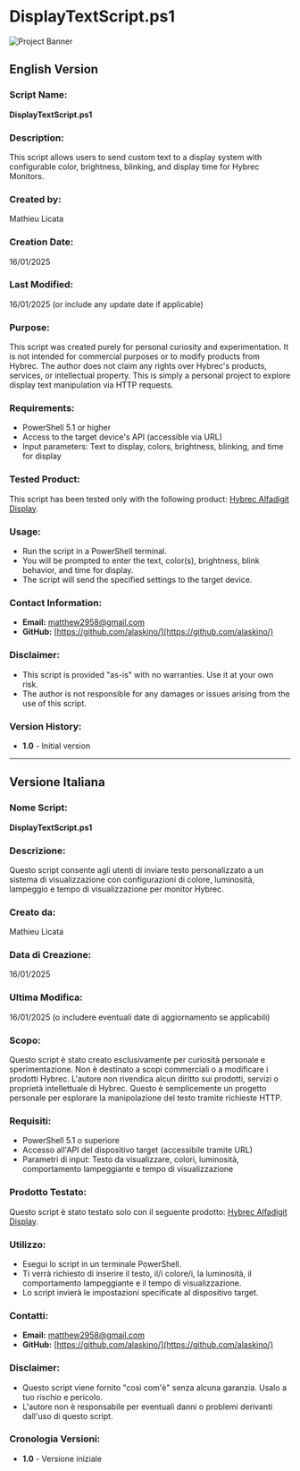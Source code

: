 # DisplayTextScript.ps1

![Project Banner](https://i.ibb.co/34Xtz8w/Nuovo-progetto.png)

## English Version
### Script Name:
**DisplayTextScript.ps1**
### Description:
This script allows users to send custom text to a display system with configurable color, brightness, blinking, and display time for Hybrec Monitors.
### Created by:
Mathieu Licata
### Creation Date:
16/01/2025
### Last Modified:
16/01/2025 (or include any update date if applicable)
### Purpose:
This script was created purely for personal curiosity and experimentation. It is not intended for commercial purposes or to modify products from Hybrec. The author does not claim any rights over Hybrec's products, services, or intellectual property. This is simply a personal project to explore display text manipulation via HTTP requests.
### Requirements:
- PowerShell 5.1 or higher
- Access to the target device's API (accessible via URL)
- Input parameters: Text to display, colors, brightness, blinking, and time for display
### Tested Product:
This script has been tested only with the following product: [Hybrec Alfadigit Display](https://www.hybrec.it/display/alfadigit/).
### Usage:
- Run the script in a PowerShell terminal.
- You will be prompted to enter the text, color(s), brightness, blink behavior, and time for display.
- The script will send the specified settings to the target device.
### Contact Information:
- **Email:** matthew2958@gmail.com
- **GitHub:** [https://github.com/alaskino/](https://github.com/alaskino/)
### Disclaimer:
- This script is provided "as-is" with no warranties. Use it at your own risk.
- The author is not responsible for any damages or issues arising from the use of this script.
### Version History:
- **1.0** - Initial version

---

## Versione Italiana

### Nome Script:
**DisplayTextScript.ps1**
### Descrizione:
Questo script consente agli utenti di inviare testo personalizzato a un sistema di visualizzazione con configurazioni di colore, luminosità, lampeggio e tempo di visualizzazione per monitor Hybrec.
### Creato da:
Mathieu Licata
### Data di Creazione:
16/01/2025
### Ultima Modifica:
16/01/2025 (o includere eventuali date di aggiornamento se applicabili)
### Scopo:
Questo script è stato creato esclusivamente per curiosità personale e sperimentazione. Non è destinato a scopi commerciali o a modificare i prodotti Hybrec. L'autore non rivendica alcun diritto sui prodotti, servizi o proprietà intellettuale di Hybrec. Questo è semplicemente un progetto personale per esplorare la manipolazione del testo tramite richieste HTTP.
### Requisiti:
- PowerShell 5.1 o superiore
- Accesso all'API del dispositivo target (accessibile tramite URL)
- Parametri di input: Testo da visualizzare, colori, luminosità, comportamento lampeggiante e tempo di visualizzazione
### Prodotto Testato:
Questo script è stato testato solo con il seguente prodotto: [Hybrec Alfadigit Display](https://www.hybrec.it/display/alfadigit/).
### Utilizzo:
- Esegui lo script in un terminale PowerShell.
- Ti verrà richiesto di inserire il testo, il/i colore/i, la luminosità, il comportamento lampeggiante e il tempo di visualizzazione.
- Lo script invierà le impostazioni specificate al dispositivo target.
### Contatti:
- **Email:** matthew2958@gmail.com
- **GitHub:** [https://github.com/alaskino/](https://github.com/alaskino/)
### Disclaimer:
- Questo script viene fornito "così com'è" senza alcuna garanzia. Usalo a tuo rischio e pericolo.
- L'autore non è responsabile per eventuali danni o problemi derivanti dall'uso di questo script.
### Cronologia Versioni:
- **1.0** - Versione iniziale

